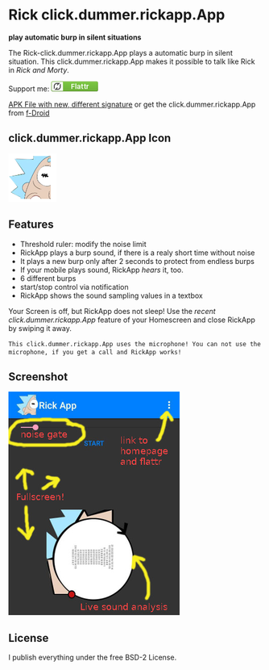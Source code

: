 # Rick click.dummer.rickapp.App

**play automatic burp in silent situations**

The Rick-click.dummer.rickapp.App plays a automatic burp in silent situation. This click.dummer.rickapp.App makes it possible to talk like Rick in *Rick and Morty*.

Support me: <a href="https://flattr.com/submit/auto?fid=o6wo7q&url=https%3A%2F%2Fgithub.com%2Fno-go%2FRickApp" target="_blank">![Flattr This](flattr.png)</a>

[APK File with new, different signature](https://raw.githubusercontent.com/no-go/RickApp/master/app/app-release.apk) or get the click.dummer.rickapp.App from [f-Droid](http://f-droid.org)

## click.dummer.rickapp.App Icon

![logo](app/src/main/res/mipmap-xhdpi/ic_launcher.png)

## Features

- Threshold ruler: modify the noise limit
- RickApp plays a burp sound, if there is a realy short time without noise
- It plays a new burp only after 2 seconds to protect from endless burps
- If your mobile plays sound, RickApp *hears* it, too.
- 6 different burps
- start/stop control via notification
- RickApp shows the sound sampling values in a textbox

Your Screen is off, but RickApp does not sleep! Use the *recent click.dummer.rickapp.App* feature of your Homescreen and close RickApp by swiping it away.

    This click.dummer.rickapp.App uses the microphone! You can not use the microphone, if you get a call and RickApp works!

## Screenshot

![Screenshot](screenshot.jpg)

## License

I publish everything under the free BSD-2 License.
